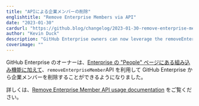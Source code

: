 ```yaml
---
title: "APIによる企業メンバーの削除"
englishtitle: "Remove Enterprise Members via API"
date: "2023-01-30"
cardurl: "https://github.blog/changelog/2023-01-30-remove-enterprise-members-via-api"
author: "Kevin Duck"
description: "GitHub Enterprise owners can now leverage the removeEnterpriseMember API, in addition to the built-in functionality on the Enterprise's "People" pages , to remove enterprise members from their GitHub Enterprise."
coverimage: ""
---
```


<p>GitHub Enterprise のオーナーは、<a href="https://github.blog/changelog/2022-06-20-enterprise-owners-can-remove-enterprise-members-ga/">Enterprise の &quot;People&quot; ページにある組み込み機能に加えて</a>、<code>removeEnterpriseMember</code>API を利用して GitHub Enterprise から企業メンバーを削除することができるようになりました。</p>
<p>詳しくは、<a href="https://docs.github.com/en/enterprise-cloud@latest/graphql/reference/mutations#removeenterprisemember">Remove Enterprise Member API usage documentation</a> をご覧ください。</p>



